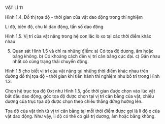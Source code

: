 VẬT LÍ 11

Hình 1.4. Đồ thị tọa độ - thời gian của vật dao động trong thí nghiệm

Li độ, biên độ, chu kì dao động, tần số dao động

Hình 1.5. Vị trí của vật nặng trong hệ con lắc lò xo tại các thời điểm khác nhau

5. Quan sát Hình 1.5 và chỉ ra những điểm:
a) Có tọa độ dương, âm hoặc bằng không.
b) Có khoảng cách đến vị trí cân bằng cực đại.
c) Gần nhau nhất có cùng trạng thái chuyển động.

Hình 1.5 cho biết vị trí của vật nặng tại những thời điểm khác nhau trên đường đồ thị tọa độ - thời gian khi tiến hành thí nghiệm như bố trí trong Hình 1.3.

Chọn hệ trục tọa độ Oxt như Hình 1.5, gốc thời gian được chọn vào lúc vật bắt đầu dao động, gốc tọa độ được chọn tại vị trí cân bằng của vật, chiều dương của trục tọa độ được chọn theo chiều thẳng đứng hướng lên.

Tọa độ của vật tính từ vị trí cân bằng tại mỗi thời điểm được gọi là li độ x của vật dao động. Như vậy, li độ có thể có giá trị dương, âm hoặc bằng không.